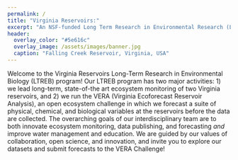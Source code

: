 ```yaml
---
permalink: /
title: "Virginia Reservoirs:"
excerpt: "An NSF-funded Long Term Research in Environmental Research (LTREB) site"
header:
  overlay_color: "#5e616c"
  overlay_image: /assets/images/banner.jpg
  caption: "Falling Creek Reservoir, Virginia, USA"
---
```


Welcome to the Virginia Reservoirs Long-Term Research in Environmental Biology (LTREB) program! Our LTREB program has two major activities: 1) we lead long-term, state-of-the art ecosystem monitoring of two Virginia reservoirs, and 2) we run the VERA (Virginia Ecoforecast Reservoir Analysis), an open ecosystem challenge in which we forecast a suite of physical, chemical, and biological variables at the reservoirs before the data are collected. The overarching goals of our interdisciplinary team are to both innovate ecosystem monitoring, data publishing, and forecasting _and_ improve water management and education. We are guided by our values of collaboration, open science, and innovation, and invite you to explore our datasets and submit forecasts to the VERA Challenge!
  
